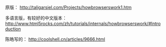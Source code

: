 
原版：
http://taligarsiel.com/Projects/howbrowserswork1.htm

多语言版，有较好的中文版本：
http://www.html5rocks.com/zh/tutorials/internals/howbrowserswork/#Introduction

陈皓写的：
http://coolshell.cn/articles/9666.html